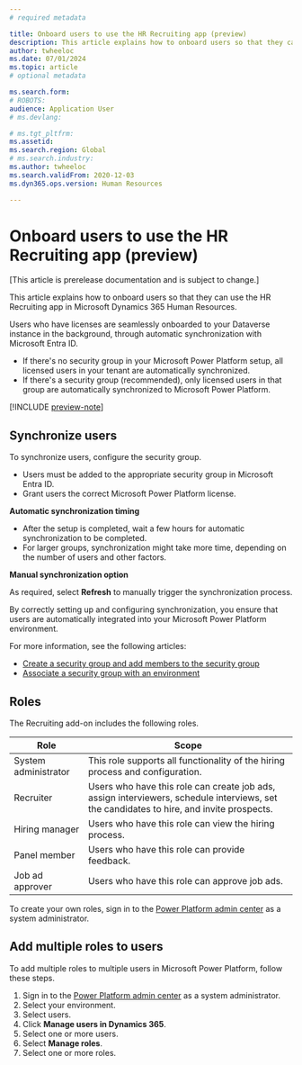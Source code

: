 ```yaml
---
# required metadata

title: Onboard users to use the HR Recruiting app (preview)
description: This article explains how to onboard users so that they can use the HR Recruiting app in Microsoft Dynamics 365 Human Resources.
author: twheeloc
ms.date: 07/01/2024
ms.topic: article
# optional metadata

ms.search.form: 
# ROBOTS: 
audience: Application User
# ms.devlang: 

# ms.tgt_pltfrm: 
ms.assetid: 
ms.search.region: Global
# ms.search.industry: 
ms.author: twheeloc
ms.search.validFrom: 2020-12-03
ms.dyn365.ops.version: Human Resources

---
```


# Onboard users to use the HR Recruiting app (preview)

[This article is prerelease documentation and is subject to change.]

This article explains how to onboard users so that they can use the HR Recruiting app in Microsoft Dynamics 365 Human Resources.

Users who have licenses are seamlessly onboarded to your Dataverse instance in the background, through automatic synchronization with Microsoft Entra ID.

- If there's no security group in your Microsoft Power Platform setup, all licensed users in your tenant are automatically synchronized.
- If there's a security group (recommended), only licensed users in that group are automatically synchronized to Microsoft Power Platform.

[!INCLUDE [preview-note](~/../shared-content/shared/preview-includes/preview-note-d365.md)]

## Synchronize users

To synchronize users, configure the security group.

- Users must be added to the appropriate security group in Microsoft Entra ID.
- Grant users the correct Microsoft Power Platform license.

**Automatic synchronization timing**

- After the setup is completed, wait a few hours for automatic synchronization to be completed.
- For larger groups, synchronization might take more time, depending on the number of users and other factors.

**Manual synchronization option**

As required, select **Refresh** to manually trigger the synchronization process.

By correctly setting up and configuring synchronization, you ensure that users are automatically integrated into your Microsoft Power Platform environment.

For more information, see the following articles:
- [Create a security group and add members to the security group](/power-platform/admin/control-user-access#create-a-security-group-and-add-members-to-the-security-group)
- [Associate a security group with an environment](/power-platform/admin/control-user-access#associate-a-security-group-with-an-environment)

## Roles

The Recruiting add-on includes the following roles.

| Role | Scope |
|------|-------|
| System administrator | This role supports all functionality of the hiring process and configuration. |
| Recruiter | Users who have this role can create job ads, assign interviewers, schedule interviews, set the candidates to hire, and invite prospects. |
| Hiring manager | Users who have this role can view the hiring process. |
| Panel member | Users who have this role can provide feedback. |
| Job ad approver | Users who have this role can approve job ads. |

To create your own roles, sign in to the [Power Platform admin center](https://admin.powerplatform.microsoft.com/) as a system administrator.

## Add multiple roles to users

To add multiple roles to multiple users in Microsoft Power Platform, follow these steps.

1. Sign in to the [Power Platform admin center](https://admin.powerplatform.microsoft.com/) as a system administrator.
1. Select your environment.
1. Select users.
1. Click **Manage users in Dynamics 365**.
1. Select one or more users.
1. Select **Manage roles**.
1. Select one or more roles.
